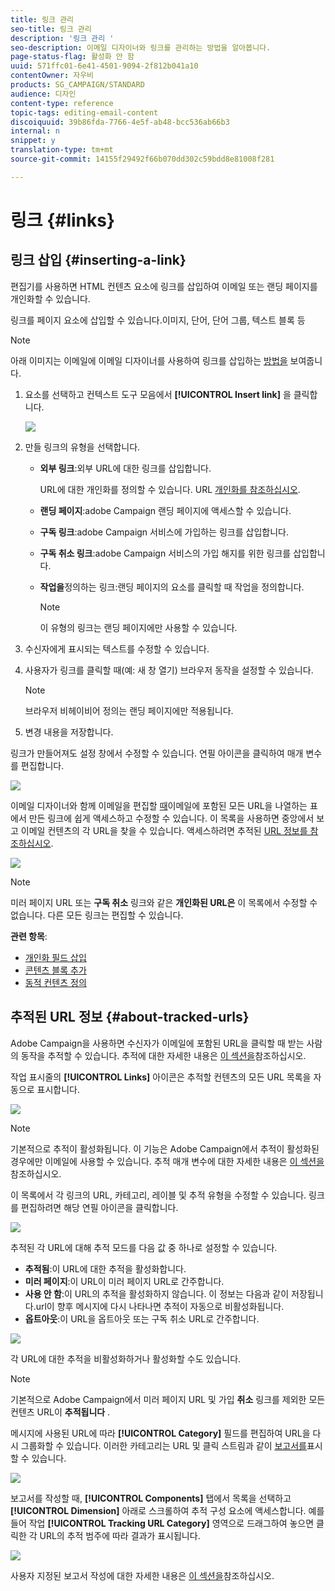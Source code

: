 ```yaml
---
title: 링크 관리
seo-title: 링크 관리
description: '링크 관리 '
seo-description: 이메일 디자이너와 링크를 관리하는 방법을 알아봅니다.
page-status-flag: 활성화 안 함
uuid: 571ffc01-6e41-4501-9094-2f812b041a10
contentOwner: 자우비
products: SG_CAMPAIGN/STANDARD
audience: 디자인
content-type: reference
topic-tags: editing-email-content
discoiquuid: 39b86fda-7766-4e5f-ab48-bcc536ab66b3
internal: n
snippet: y
translation-type: tm+mt
source-git-commit: 14155f29492f66b070dd302c59bdd8e81008f281

---
```



# 링크 {#links}

## 링크 삽입 {#inserting-a-link}

편집기를 사용하면 HTML 컨텐츠 요소에 링크를 삽입하여 이메일 또는 랜딩 페이지를 개인화할 수 있습니다.

링크를 페이지 요소에 삽입할 수 있습니다.이미지, 단어, 단어 그룹, 텍스트 블록 등

>[!NOTE]
>
>아래 이미지는 이메일에 이메일 디자이너를 사용하여 링크를 삽입하는 [방법을](../../designing/using/overview.md) 보여줍니다.

1. 요소를 선택하고 컨텍스트 도구 모음에서 **[!UICONTROL Insert link]** 을 클릭합니다.

   ![](assets/des_insert_link.png)

1. 만들 링크의 유형을 선택합니다.

   * **외부 링크**:외부 URL에 대한 링크를 삽입합니다.

      URL에 대한 개인화를 정의할 수 있습니다. URL [개인화를 참조하십시오](../../designing/using/using-reusable-content.md#creating-a-content-fragment).

   * **랜딩 페이지**:adobe Campaign 랜딩 페이지에 액세스할 수 있습니다.
   * **구독 링크**:adobe Campaign 서비스에 가입하는 링크를 삽입합니다.
   * **구독 취소 링크**:adobe Campaign 서비스의 가입 해지를 위한 링크를 삽입합니다.
   * **작업을**&#x200B;정의하는 링크:랜딩 페이지의 요소를 클릭할 때 작업을 정의합니다.

      >[!NOTE]
      >
      >이 유형의 링크는 랜딩 페이지에만 사용할 수 있습니다.

1. 수신자에게 표시되는 텍스트를 수정할 수 있습니다.
1. 사용자가 링크를 클릭할 때(예: 새 창 열기) 브라우저 동작을 설정할 수 있습니다.

   >[!NOTE]
   >
   >브라우저 비헤이비어 정의는 랜딩 페이지에만 적용됩니다.

1. 변경 내용을 저장합니다.

링크가 만들어져도 설정 창에서 수정할 수 있습니다. 연필 아이콘을 클릭하여 매개 변수를 편집합니다.

![](assets/des_link_edit.png)

이메일 디자이너와 함께 이메일을 편집할 [때](../../designing/using/overview.md)이메일에 포함된 모든 URL을 나열하는 표에서 만든 링크에 쉽게 액세스하고 수정할 수 있습니다. 이 목록을 사용하면 중앙에서 보고 이메일 컨텐츠의 각 URL을 찾을 수 있습니다. 액세스하려면 추적된 [URL 정보를 참조하십시오](../../designing/using/links.md#about-tracked-urls).

![](assets/des_link_list.png)

>[!NOTE]
>
>미러 페이지 URL 또는 **구독 취소** 링크와 같은 **개인화된 URL은** 이 목록에서 수정할 수 없습니다. 다른 모든 링크는 편집할 수 있습니다.

**관련 항목**:

* [개인화 필드 삽입](../../designing/using/personalization.md#inserting-a-personalization-field)
* [콘텐츠 블록 추가](../../designing/using/personalization.md#adding-a-content-block)
* [동적 컨텐츠 정의](../../designing/using/personalization.md#defining-dynamic-content-in-an-email)

## 추적된 URL 정보 {#about-tracked-urls}

Adobe Campaign을 사용하면 수신자가 이메일에 포함된 URL을 클릭할 때 받는 사람의 동작을 추적할 수 있습니다. 추적에 대한 자세한 내용은 [이 섹션을](../../sending/using/tracking-messages.md#about-tracking)참조하십시오.

작업 표시줄의 **[!UICONTROL Links]** 아이콘은 추적할 컨텐츠의 모든 URL 목록을 자동으로 표시합니다.

![](assets/des_links.png)

>[!NOTE]
>
>기본적으로 추적이 활성화됩니다. 이 기능은 Adobe Campaign에서 추적이 활성화된 경우에만 이메일에 사용할 수 있습니다. 추적 매개 변수에 대한 자세한 내용은 [이 섹션을](../../administration/using/configuring-email-channel.md#tracking-parameters)참조하십시오.

이 목록에서 각 링크의 URL, 카테고리, 레이블 및 추적 유형을 수정할 수 있습니다. 링크를 편집하려면 해당 연필 아이콘을 클릭합니다.

![](assets/des_links_tracking.png)

추적된 각 URL에 대해 추적 모드를 다음 값 중 하나로 설정할 수 있습니다.

* **추적됨**:이 URL에 대한 추적을 활성화합니다.
* **미러 페이지**:이 URL이 미러 페이지 URL로 간주합니다.
* **사용 안 함**:이 URL의 추적을 활성화하지 않습니다. 이 정보는 다음과 같이 저장됩니다.url이 향후 메시지에 다시 나타나면 추적이 자동으로 비활성화됩니다.
* **옵트아웃**:이 URL을 옵트아웃 또는 구독 취소 URL로 간주합니다.

![](assets/des_link_tracking_type.png)

각 URL에 대한 추적을 비활성화하거나 활성화할 수도 있습니다.

>[!NOTE]
>
>기본적으로 Adobe Campaign에서 미러 페이지 URL 및 가입 **취소** 링크를 제외한 모든 컨텐츠 URL이 **추적됩니다** .

메시지에 사용된 URL에 따라 **[!UICONTROL Category]** 필드를 편집하여 URL을 다시 그룹화할 수 있습니다. 이러한 카테고리는 URL 및 클릭 스트림과 같이 [보고서를](../../reporting/using/urls-and-click-streams.md)표시할 수 있습니다.

![](assets/des_link_tracking_category.png)

보고서를 작성할 때, **[!UICONTROL Components]** 탭에서 목록을 선택하고 **[!UICONTROL Dimension]** 아래로 스크롤하여 추적 구성 요소에 액세스합니다. 예를 들어 작업 **[!UICONTROL Tracking URL Category]** 영역으로 드래그하여 놓으면 클릭한 각 URL의 추적 범주에 따라 결과가 표시됩니다.

![](assets/des_link_tracking_report.png)

사용자 지정된 보고서 작성에 대한 자세한 내용은 [이 섹션을](../../reporting/using/about-dynamic-reports.md)참조하십시오.
